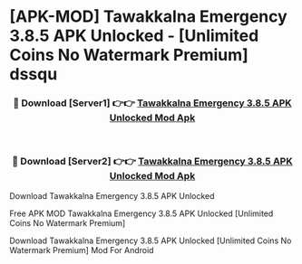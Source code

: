 # [APK-MOD] Tawakkalna Emergency 3.8.5 APK Unlocked - [Unlimited Coins No Watermark Premium] dssqu



<div align="center">
<h3>🔴 Download [Server1] 👉👉 <a href="https://momento.my/?title=Tawakkalna_Emergency_3.8.5_APK_Unlocked">Tawakkalna Emergency 3.8.5 APK Unlocked Mod Apk</a></h3><br>

<h3>🔴 Download [Server2] 👉👉 <a href="https://momento.my/?title=Tawakkalna_Emergency_3.8.5_APK_Unlocked">Tawakkalna Emergency 3.8.5 APK Unlocked Mod Apk</a></h3>
</div>



Download Tawakkalna Emergency 3.8.5 APK Unlocked 

Free APK MOD Tawakkalna Emergency 3.8.5 APK Unlocked [Unlimited Coins No Watermark Premium]

Download Tawakkalna Emergency 3.8.5 APK Unlocked [Unlimited Coins No Watermark Premium] Mod For Android
